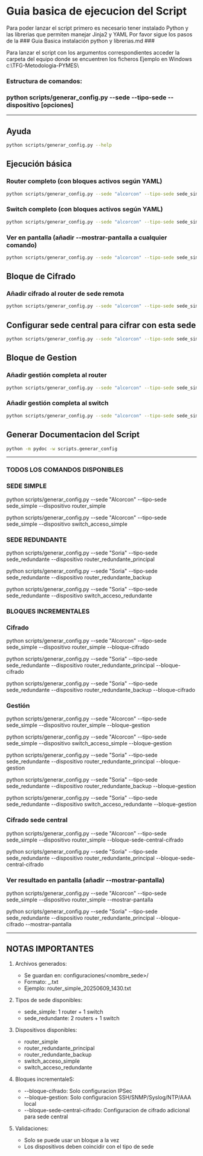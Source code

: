 # Guia basica de ejecucion del Script #
  Para poder lanzar el script primero es necesario tener instalado Python y las librerias que permiten  manejar Jinja2 y YAML
  Por favor sigue los pasos de la ### Guia Basica instalación python y librerias.md ###

  Para lanzar el script con los argumentos correspondientes acceder la carpeta del equipo donde se encuentren los ficheros
  Ejemplo en Windows c:\TFG-Metodologia-PYMES\

### Estructura de comandos:
### python scripts/generar_config.py --sede <nombre> --tipo-sede <tipo> --dispositivo <dispositivo> [opciones]  
  
---

## Ayuda
```bash
python scripts/generar_config.py --help
```

## Ejecución básica

### Router completo (con bloques activos según YAML)
```bash
python scripts/generar_config.py --sede "alcorcon" --tipo-sede sede_simple --dispositivo router_simple
```

### Switch completo (con bloques activos según YAML)
```bash
python scripts/generar_config.py --sede "alcorcon" --tipo-sede sede_simple --dispositivo switch_acceso_simple
```

### Ver en pantalla (añadir --mostrar-pantalla a cualquier comando)
```bash
python scripts/generar_config.py --sede "alcorcon" --tipo-sede sede_simple --dispositivo router_simple --mostrar-pantalla
```

## Bloque de Cifrado

### Añadir cifrado al router de sede remota
```bash
python scripts/generar_config.py --sede "alcorcon" --tipo-sede sede_simple --dispositivo router_simple --bloque-cifrado
```

## Configurar sede central para cifrar con esta sede
```bash
python scripts/generar_config.py --sede "alcorcon" --tipo-sede sede_simple --dispositivo router_simple --bloque-sede-central-cifrado
```

## Bloque de Gestion

### Añadir gestión completa al router
```bash
python scripts/generar_config.py --sede "alcorcon" --tipo-sede sede_simple --dispositivo router_simple --bloque-gestion
```

### Añadir gestión completa al switch
```bash
python scripts/generar_config.py --sede "alcorcon" --tipo-sede sede_simple --dispositivo switch_acceso_simple --bloque-gestion
```

## Generar Documentacion del Script
```bash
python -m pydoc -w scripts.generar_config
```

---


### TODOS LOS COMANDOS DISPONIBLES


###  SEDE SIMPLE 
python scripts/generar_config.py --sede "Alcorcon" --tipo-sede sede_simple --dispositivo router_simple

python scripts/generar_config.py --sede "Alcorcon" --tipo-sede sede_simple --dispositivo switch_acceso_simple

###  SEDE REDUNDANTE 
python scripts/generar_config.py --sede "Soria" --tipo-sede sede_redundante --dispositivo router_redundante_principal

python scripts/generar_config.py --sede "Soria" --tipo-sede sede_redundante --dispositivo router_redundante_backup

python scripts/generar_config.py --sede "Soria" --tipo-sede sede_redundante --dispositivo switch_acceso_redundante

###  BLOQUES INCREMENTALES 

### Cifrado
python scripts/generar_config.py --sede "Alcorcon" --tipo-sede sede_simple --dispositivo router_simple --bloque-cifrado

python scripts/generar_config.py --sede "Soria" --tipo-sede sede_redundante --dispositivo router_redundante_principal --bloque-cifrado

python scripts/generar_config.py --sede "Soria" --tipo-sede sede_redundante --dispositivo router_redundante_backup --bloque-cifrado

### Gestión
python scripts/generar_config.py --sede "Alcorcon" --tipo-sede sede_simple --dispositivo router_simple --bloque-gestion

python scripts/generar_config.py --sede "Alcorcon" --tipo-sede sede_simple --dispositivo switch_acceso_simple --bloque-gestion

python scripts/generar_config.py --sede "Soria" --tipo-sede sede_redundante --dispositivo router_redundante_principal --bloque-gestion

python scripts/generar_config.py --sede "Soria" --tipo-sede sede_redundante --dispositivo router_redundante_backup --bloque-gestion

python scripts/generar_config.py --sede "Soria" --tipo-sede sede_redundante --dispositivo switch_acceso_redundante --bloque-gestion

### Cifrado sede central
python scripts/generar_config.py --sede "Alcorcon" --tipo-sede sede_simple --dispositivo router_simple --bloque-sede-central-cifrado

python scripts/generar_config.py --sede "Soria" --tipo-sede sede_redundante --dispositivo router_redundante_principal --bloque-sede-central-cifrado


### Ver resultado en pantalla (añadir --mostrar-pantalla)
python scripts/generar_config.py --sede "Alcorcon" --tipo-sede sede_simple --dispositivo router_simple --mostrar-pantalla

python scripts/generar_config.py --sede "Soria" --tipo-sede sede_redundante --dispositivo router_redundante_principal --bloque-cifrado --mostrar-pantalla

---


## NOTAS IMPORTANTES ##


1. Archivos generados:
   - Se guardan en: configuraciones/<nombre_sede>/
   - Formato: <dispositivo>_<timestamp>.txt
   - Ejemplo: router_simple_20250609_1430.txt

2. Tipos de sede disponibles:
   - sede_simple: 1 router + 1 switch
   - sede_redundante: 2 routers + 1 switch

3. Dispositivos disponibles:
   - router_simple
   - router_redundante_principal
   - router_redundante_backup
   - switch_acceso_simple
   - switch_acceso_redundante

4. Bloques incrementaleS:
   - --bloque-cifrado: Solo configuracion IPSec
   - --bloque-gestion: Solo configuracion SSH/SNMP/Syslog/NTP/AAA local
   - --bloque-sede-central-cifrado: Configuracion de cifrado adicional para sede central

5. Validaciones:
   - Solo se puede usar un bloque a la vez
   - Los dispositivos deben coincidir con el tipo de sede
